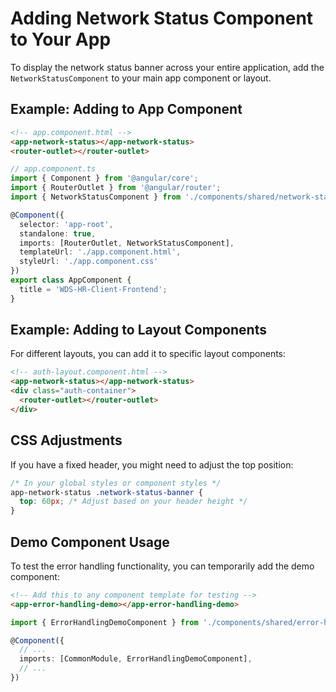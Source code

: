 # Adding Network Status Component to Your App

To display the network status banner across your entire application, add the `NetworkStatusComponent` to your main app component or layout.

## Example: Adding to App Component

```html
<!-- app.component.html -->
<app-network-status></app-network-status>
<router-outlet></router-outlet>
```

```typescript
// app.component.ts
import { Component } from '@angular/core';
import { RouterOutlet } from '@angular/router';
import { NetworkStatusComponent } from './components/shared/network-status/network-status.component';

@Component({
  selector: 'app-root',
  standalone: true,
  imports: [RouterOutlet, NetworkStatusComponent],
  templateUrl: './app.component.html',
  styleUrl: './app.component.css'
})
export class AppComponent {
  title = 'WDS-HR-Client-Frontend';
}
```

## Example: Adding to Layout Components

For different layouts, you can add it to specific layout components:

```html
<!-- auth-layout.component.html -->
<app-network-status></app-network-status>
<div class="auth-container">
  <router-outlet></router-outlet>
</div>
```

## CSS Adjustments

If you have a fixed header, you might need to adjust the top position:

```css
/* In your global styles or component styles */
app-network-status .network-status-banner {
  top: 60px; /* Adjust based on your header height */
}
```

## Demo Component Usage

To test the error handling functionality, you can temporarily add the demo component:

```html
<!-- Add this to any component template for testing -->
<app-error-handling-demo></app-error-handling-demo>
```

```typescript
import { ErrorHandlingDemoComponent } from './components/shared/error-handling-demo/error-handling-demo.component';

@Component({
  // ...
  imports: [CommonModule, ErrorHandlingDemoComponent],
  // ...
})
```
